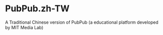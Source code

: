 # PubPub.zh-TW
A Traditional Chinese version of PubPub (a educational platform developed by MIT Media Lab)
